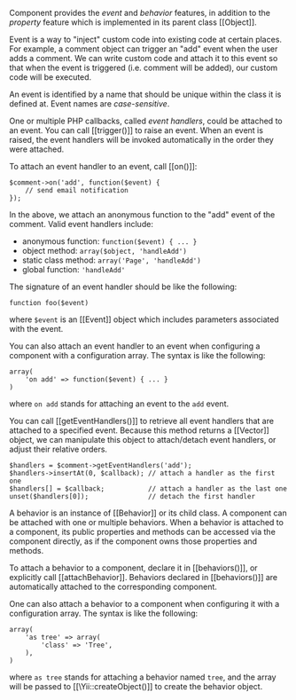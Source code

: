 Component provides the *event* and *behavior* features, in addition to the *property* feature which is implemented in
its parent class [[Object]].

Event is a way to "inject" custom code into existing code at certain places. For example, a comment object can trigger
an "add" event when the user adds a comment. We can write custom code and attach it to this event so that when the event
is triggered (i.e. comment will be added), our custom code will be executed.

An event is identified by a name that should be unique within the class it is defined at. Event names are *case-sensitive*.

One or multiple PHP callbacks, called *event handlers*, could be attached to an event. You can call [[trigger()]] to
raise an event. When an event is raised, the event handlers will be invoked automatically in the order they were
attached.

To attach an event handler to an event, call [[on()]]:

~~~
$comment->on('add', function($event) {
    // send email notification
});
~~~

In the above, we attach an anonymous function to the "add" event of the comment.
Valid event handlers include:

- anonymous function: `function($event) { ... }`
- object method: `array($object, 'handleAdd')`
- static class method: `array('Page', 'handleAdd')`
- global function: `'handleAdd'`

The signature of an event handler should be like the following:

~~~
function foo($event)
~~~

where `$event` is an [[Event]] object which includes parameters associated with the event.

You can also attach an event handler to an event when configuring a component with a configuration array. The syntax is
like the following:

~~~
array(
    'on add' => function($event) { ... }
)
~~~

where `on add` stands for attaching an event to the `add` event.

You can call [[getEventHandlers()]] to retrieve all event handlers that are attached to a specified event. Because this
method returns a [[Vector]] object, we can manipulate this object to attach/detach event handlers, or adjust their
relative orders.

~~~
$handlers = $comment->getEventHandlers('add');
$handlers->insertAt(0, $callback); // attach a handler as the first one
$handlers[] = $callback;           // attach a handler as the last one
unset($handlers[0]);               // detach the first handler
~~~


A behavior is an instance of [[Behavior]] or its child class. A component can be attached with one or multiple
behaviors. When a behavior is attached to a component, its public properties and methods can be accessed via the
component directly, as if the component owns those properties and methods.

To attach a behavior to a component, declare it in [[behaviors()]], or explicitly call [[attachBehavior]]. Behaviors
declared in [[behaviors()]] are automatically attached to the corresponding component.

One can also attach a behavior to a component when configuring it with a configuration array. The syntax is like the
following:

~~~
array(
    'as tree' => array(
        'class' => 'Tree',
    ),
)
~~~

where `as tree` stands for attaching a behavior named `tree`, and the array will be passed to [[\Yii::createObject()]]
to create the behavior object.